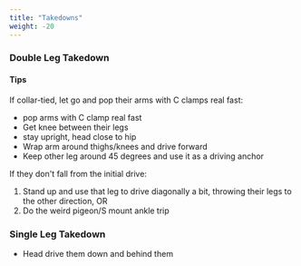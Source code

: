 ```yaml
---
title: "Takedowns"
weight: -20
---
```


### Double Leg Takedown

#### Tips
If collar-tied, let go and pop their arms with C clamps real fast:
- pop arms with C clamp real fast
- Get knee between their legs
- stay upright, head close to hip
- Wrap arm around thighs/knees and drive forward
- Keep other leg around 45 degrees and use it as a driving anchor

If they don't fall from the initial drive:
1. Stand up and use that leg to drive diagonally a bit, throwing their legs to the other direction, OR
2. Do the weird pigeon/S mount ankle trip

### Single Leg Takedown

- Head drive them down and behind them 